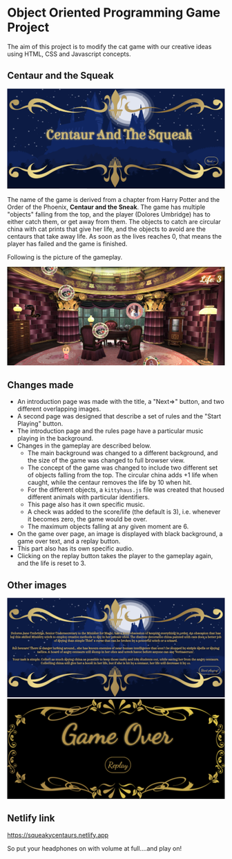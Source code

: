 # Object Oriented Programming Game Project
The aim of this project is to modify the cat game with our creative ideas using HTML, CSS and Javascript concepts. 

## Centaur and the Squeak
<img src="screenshots/intro-screen.png">

The name of the game is derived from a chapter from Harry Potter and the Order of the Phoenix, **Centaur and the Sneak**. The game has multiple "objects" falling from the top, and the player (Dolores Umbridge) has to either catch them, or get away from them. The objects to catch are circular china with cat prints that give her life, and the objects to avoid are the centaurs that take away life. As soon as the lives reaches 0, that means the player has failed and the game is finished.


Following is the picture of the gameplay.


<img src="screenshots/game-play.png">


## Changes made
- An introduction page was made with the title, a "Next=>" button, and two different overlapping images.
- A second page was designed that describe a set of rules and the "Start Playing" button. 
- The introduction page and the rules page have a particular music playing in the background.
- Changes in the gameplay are described below.
    - The main background was changed to a different background, and the size of the game was changed to full browser view.
    - The concept of the game was changed to include two different set of objects falling from the top. The circular china adds +1 life when caught, while the centaur removes the life by 10 when hit.
    - For the different objects, a `kittyhaus.js` file was created that housed different animals with particular identifiers.
    - This page also has it own specific music.
    - A check was added to the score/life (the default is 3), i.e. whenever it becomes zero, the game would be over. 
    - The maximum objects falling at any given moment are 6.
- On the game over page, an image is displayed with black background, a game over text, and a replay button.
- This part also has its own specific audio.
- Clicking on the replay button takes the player to the gameplay again, and the life is reset to 3.

## Other images
<img src="screenshots/rules-screen.png">

<img src="screenshots/game-over.png">

## Netlify link

https://squeakycentaurs.netlify.app

So put your headphones on with volume at full....and play on!